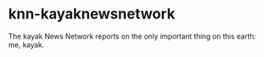 # knn-kayaknewsnetwork
The kayak News Network reports on the only important thing on this earth: me, kayak.
